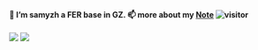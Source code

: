 
#### 👋 I’m samyzh a FER base in GZ. 📫 more about my [Note](https://my.samyz.cn/)  ![visitor](https://visitor-badge.glitch.me/badge?page_id=samyzh)

![](https://github-readme-stats.vercel.app/api?username=samyzh&count_private=true&show_icons=true&icon_color=0366d6&text_color=24292e&bg_color=ffffff&hide_title=true)
![](https://github-readme-stats.vercel.app/api/top-langs/?username=samyzh&layout=compact)

<!--
<img align="right" src="https://github-readme-stats.vercel.app/api?username=samyzh&show_icons=true&theme=vue&count_private=true" alt="samyzh's github stats"/>

**samyzh/samyzh** is a ✨ _special_ ✨ repository because its `README.md` (this file) appears on your GitHub profile.
### Hi I'm samyzh  👋

Here are some ideas to get you started:

- 🔭 I’m currently working on ...
- 🌱 I’m currently learning ...
- 👯 I’m looking to collaborate on ...
- 🤔 I’m looking for help with ...
- 💬 Ask me about ...
- 📫 How to reach me: ...
- 😄 Pronouns: ...
- ⚡ Fun fact: ...
- 🌱 I like Coding.
-->



